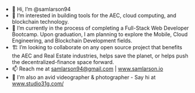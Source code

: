 - 👋 Hi, I’m @samlarson94
- 👀 I’m interested in building tools for the AEC, cloud computing, and blockchain technology.
- 🌱 I’m currently in the process of completing a Full-Stack Web Developer Bootcamp.  Upon graduation, I am planning to explore the Mobile, Cloud Engineering, and Blockchain Development fields.
- 🏗️ I’m looking to collaborate on any open source project that benefits the AEC and Real Estate industries, helps save the planet, or helps push the decentralized-finance space forward. 
- 📫 Reach me at samlarson94@gmail.com | www.samlarson.io
- 🎥 I'm also an avid videographer & photographer - Say hi at www.studio31g.com/

<!---
samlarson94/samlarson94 is a ✨ special ✨ repository because its `README.md` (this file) appears on your GitHub profile.
You can click the Preview link to take a look at your changes.
--->
